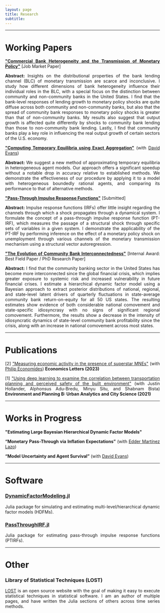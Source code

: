 ```yaml
---
layout: page
title: Research
subtitle: 
---
```

<style>body {text-align: justify}</style>
---
# <b>Working Papers</b> 

<ins>**"Commercial Bank Heterogeneity and the Transmission of Monetary Policy"**</ins> [Job Market Paper]

<b>Abstract:</b>
Insights on the distributional properties of the bank lending channel (BLC) of monetary transmission are scarce and inconclusive.
I study how different dimensions of bank heterogeneity influence their individual roles in the BLC, with a special focus on the distinction between community and non-community banks in the United States.
I find that the bank-level responses of lending growth to monetary policy shocks are quite diffuse across both community and non-community banks, but also that the spread of community bank responses to monetary policy shocks is greater than that of non-community banks. 
My results also suggest that output growth is affected quite differently by shocks to community bank lending than those to non-community bank lending.
Lastly, I find that community banks play a key role in influencing the real output growth of certain sectors of the U.S. economy. 

<ins>**"Computing Temporary Equilibria using Exact Aggregation"**</ins> (with [David Evans](http://econevans.com/))

<b>Abstract:</b>
We suggest a new method of approximating temporary equilibria in heterogeneous agent models. 
Our approach offers a significant speedup without a notable drop in accuracy relative to established methods.
We demonstrate the effectiveness of our procedure by applying it to a model with heterogeneous boundedly rational agents, and comparing its performance to that of alternative methods.

[<ins>**"Pass-Through Impulse Response Functions"**</ins>](https://gionikola.github.io/cv/ptirfs_nikolaishvili.pdf) [Submitted]

<b>Abstract:</b>
Impulse response functions (IRFs) offer little insight regarding the channels through which a shock propagates through a dynamical system. 
I formulate the concept of a pass-through impulse response function (PT-IRF), which measures the passage of a structural shock through specific sets of variables in a given system. 
I demonstrate the applicability of the PT-IRF by performing inference on the effect of a monetary policy shock on unemployment through various channels of the monetary transmission mechanism using a structural vector autoregression.

[<ins>**"The Evolution of Community Bank Interconnectedness"**</ins>](https://gionikola.github.io/cv/wp_cbinterconnectedness_nikolaishvili.pdf) [Internal Award: Best Field Paper / PhD Research Paper]

<b>Abstract:</b>
I find that the community banking sector in the United States has become more interconnected since the global financial crisis, which implies greater exposure to systemic risk and increased vulnerability in future financial crises.
I estimate a hierarchical dynamic factor model using a Bayesian approach to extract posterior distributions of national, regional, and state-level latent drivers of quarterly fluctuations in state-average community bank return-on-equity for all 50 US states.
The resulting estimates show evidence of both considerable national comovement and state-specific idiosyncrasy with no signs of significant regional comovement. 
Furthermore, the results show a decrease in the intensity of idiosyncratic dynamics of state-level community bank profitability since the crisis, along with an increase in national comovement across most states.

---
# <b>Publications</b>

[2] [<ins>"Measuring economic activity in the presence of superstar MNEs"</ins>](https://doi.org/10.1016/j.econlet.2023.111077) (with [Philip Economides](https://philip-economides.com/)) **Economics Letters (2023)**

[1] [<ins>"Using deep learning to examine the correlation between transportation planning and perceived safety of the built environment"</ins>](https://journals.sagepub.com/doi/abs/10.1177/2399808320959079) (with Justin Hollander, Alphonsus Adu-Bredu, Minyu Situ, and Shabnam Bista) **Environment and Planning B: Urban Analytics and City Science (2021)**

---
# <b>Works in Progress</b>

**"Estimating Large Bayesian Hierarchical Dynamic Factor Models"**

**“Monetary Pass-Through via Inflation Expectations”** (with [Edder Martínez Lazo](https://economics.uoregon.edu/profile/edderfer/))

**“Model Uncertainty and Agent Survival”** (with [David Evans](http://econevans.com/))

---
# <b>Software</b>

### <b>[DynamicFactorModeling.jl](https://github.com/gionikola/DynamicFactorModeling.jl)</b>

Julia package for simulating and estimating multi-level/hierarchical dynamic factor models (HDFMs).

### <b>[PassThroughIRF.jl](https://github.com/gionikola/PassThroughIRF.jl)</b>

Julia package for estimating pass-through impulse response functions (PTIRFs).

---
# <b>Other</b>

### <b>Library of Statistical Techniques (LOST)</b>

[LOST](https://lost-stats.github.io/) is an open source website with the goal of making it easy to execute statistical techniques in statistical software.
I am an author of multiple pages, and have written the Julia sections of others across time series methods. 
